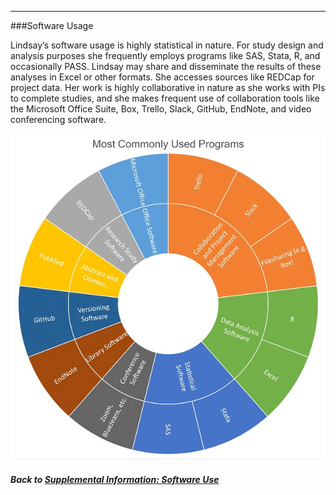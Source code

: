 ---
###Software Usage

Lindsay’s software usage is highly statistical in nature. For study design and analysis purposes she frequently employs programs like SAS, Stata, R, and occasionally PASS. Lindsay may share and disseminate the results of these analyses in Excel or other formats. She accesses sources like REDCap for project data. Her work is highly collaborative in nature as she works with PIs to complete studies, and she makes frequent use of collaboration tools like the Microsoft Office Suite, Box, Trello, Slack, GitHub, EndNote, and video conferencing software.

![](../images/Biostatistician_SoftwareChart.jpg)

##### Back to [Supplemental Information: Software Use](https://data2health.github.io/CTS-Personas/pages/software_use.html)
